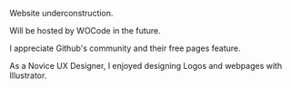 Website underconstruction.

Will be hosted by WOCode in the future.

I appreciate Github's community and their free pages feature.

As a Novice UX Designer, I enjoyed designing Logos and webpages with Illustrator.
